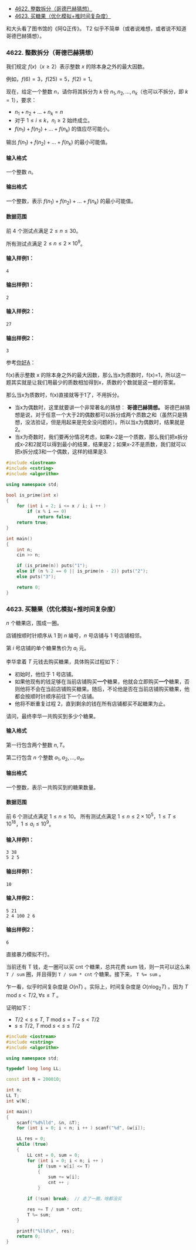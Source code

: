 
<!-- @import "[TOC]" {cmd="toc" depthFrom=1 depthTo=6 orderedList=false} -->

<!-- code_chunk_output -->

- [4622. 整数拆分（哥德巴赫猜想）](#4622-整数拆分哥德巴赫猜想)
- [4623. 买糖果（优化模拟+推时间复杂度）](#4623-买糖果优化模拟推时间复杂度)

<!-- /code_chunk_output -->

和大头看了图书馆的《阿Q正传》。 T2 似乎不简单（或者说难想，或者说不知道哥德巴赫猜想）。

### 4622. 整数拆分（哥德巴赫猜想）

我们规定 $f(x)$（$x \ge 2$）表示整数 $x$ 的除本身之外的最大因数。

例如，$f(6) = 3$，$f(25) = 5$，$f(2) = 1$。

现在，给定一个整数 $n$，请你将其拆分为 $k$ 份 $n_1,n_2,...,n_k$（也可以不拆分，即 $k = 1$），要求：
- $n_1+n_2+...+n_k=n$
- 对于 $1 \le i \le k$，$n_i \ge 2$ 始终成立。
- $f(n_1)+f(n_2)+...+f(n_k)$ 的值应尽可能小。

输出 $f(n_1)+f(n_2)+...+f(n_k)$ 的最小可能值。

<h4>输入格式</h4>

一个整数 $n$。

<h4>输出格式</h4>

一个整数，表示 $f(n_1)+f(n_2)+...+f(n_k)$ 的最小可能值。

<h4>数据范围</h4>

前 $4$ 个测试点满足 $2 \le n \le 30$。

所有测试点满足 $2 \le n \le 2 \times 10^9$。

<h4>输入样例1：</h4>
<pre><code>4
</code></pre>

<h4>输出样例1：</h4>
<pre><code>2
</code></pre>

<h4>输入样例2：</h4>
<pre><code>27
</code></pre>

<h4>输出样例2：</h4>
<pre><code>3
</code></pre>

参考[你好A](https://www.acwing.com/solution/content/140215/)：

f(x)表示整数 x 的除本身之外的最大因数，那么当x为质数时，f(x)=1，所以这一题其实就是让我们用最少的质数相加得到x，质数的个数就是这一题的答案。

那么当x为质数时，f(x)直接就等于1了，不用拆分。
- 当x为偶数时，这里就要讲一个非常著名的猜想： **哥德巴赫猜想。** 哥德巴赫猜想是说，对于任意一个大于2的偶数都可以拆分成两个质数之和（虽然只是猜想，没法验证，但是用起来是完全没问题的）。所以当x为偶数时，结果就是2。
- 当x为奇数时，我们要再分情况考虑，如果x-2是一个质数，那么我们把x拆分成x-2和2就可以得到最小的结果，结果是2；如果x-2不是质数，我们就可以把x拆分成3和一个偶数，这样的结果是3.

```cpp
#include <iostream>
#include <cstring>
#include <algorithm>

using namespace std;

bool is_prime(int x)
{
    for (int i = 2; i <= x / i; i ++ )
        if (x % i == 0)
            return false;
    return true;
}

int main()
{
    int n;
    cin >> n;

    if (is_prime(n)) puts("1");
    else if (n % 2 == 0 || is_prime(n - 2)) puts("2");
    else puts("3");

    return 0;
}
```

### 4623. 买糖果（优化模拟+推时间复杂度）

$n$ 个糖果店，围成一圈。

店铺按顺时针顺序从 $1$ 到 $n$ 编号，$n$ 号店铺与 $1$ 号店铺相邻。

第 $i$ 号店铺的单个糖果售价为 $a_i$ 元。

李华拿着 $T$ 元钱去购买糖果，具体购买过程如下：
- 初始时，他位于 $1$ 号店铺。
- 如果他现有的钱足够在当前店铺购买<strong>一个</strong>糖果，他就会立即购买<strong>一个</strong>糖果，否则他将不会在当前店铺购买糖果。随后，不论他是否在当前店铺购买糖果，他都会按顺时针顺序前往下一个店铺。
- 他将不断重复过程 $2$，直到剩余的钱在所有店铺都买不起糖果为止。

请问，最终李华一共购买到多少个糖果。

<h4>输入格式</h4>

第一行包含两个整数 $n,T$。

第二行包含 $n$ 个整数 $a_1,a_2,...,a_n$。

<h4>输出格式</h4>

一个整数，表示一共购买到的糖果数量。

<h4>数据范围</h4>

前 $6$ 个测试点满足 $1 \le n \le 10$。
所有测试点满足 $1 \le n \le 2 \times 10^5$，$1 \le T \le 10^{18}$，$1 \le a_i \le 10^9$。

<h4>输入样例1：</h4>
<pre><code>3 38
5 2 5
</code></pre>

<h4>输出样例1：</h4>
<pre><code>10
</code></pre>

<h4>输入样例2：</h4>
<pre><code>5 21
2 4 100 2 6
</code></pre>

<h4>输出样例2：</h4>
<pre><code>6
</code></pre>

直接暴力模拟不行。

当前还有 T 钱，走一圈可以买 cnt 个糖果，总共花费 sum 钱，则一共可以这么来 `T / sum` 圈，并且得到 `T / sum * cnt` 个糖果。接下来， `T %= sum` 。

乍一看，似乎时间复杂度是 $O(nT)$ 。实际上，时间复杂度是 $O(n \log_2{T})$ 。因为 $T \text{ mod } s < T / 2, \forall s \le T$ 。

证明如下：
- $T / 2 < s \le T$, $T \text{ mod } s = T - s < T / 2$
- $s \le T / 2$, $T \text{ mod } s < s \le T / 2$

```cpp
#include <iostream>
#include <cstring>
#include <algorithm>

using namespace std;

typedef long long LL;

const int N = 200010;

int n;
LL T;
int w[N];

int main()
{
    scanf("%d%lld", &n, &T);
    for (int i = 0; i < n; i ++ ) scanf("%d", &w[i]);

    LL res = 0;
    while (true)
    {
        LL cnt = 0, sum = 0;
        for (int i = 0; i < n; i ++ )
            if (sum + w[i] <= T)
            {
                sum += w[i];
                cnt ++ ;
            }

        if (!sum) break;  // 走了一圈，啥都没买

        res += T / sum * cnt;
        T %= sum;
    }

    printf("%lld\n", res);
    return 0;
}
```
